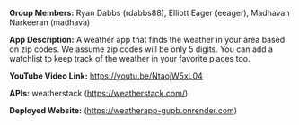 **Group Members:** Ryan Dabbs (rdabbs88), Elliott Eager (eeager), Madhavan Narkeeran (madhava)

**App Description:** A weather app that finds the weather in your area based on zip codes. We assume zip codes will be only 5 digits. You can add a watchlist to keep track of the weather in your favorite places too. 

**YouTube Video Link:** https://youtu.be/NtaojW5xL04 
            
**APIs:** weatherstack (https://weatherstack.com/) 

**Deployed Website:** (https://weatherapp-gupb.onrender.com)
